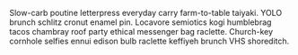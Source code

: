 Slow-carb poutine letterpress everyday carry farm-to-table taiyaki. YOLO brunch schlitz cronut enamel pin. Locavore semiotics kogi humblebrag tacos chambray roof party ethical messenger bag raclette. Church-key cornhole selfies ennui edison bulb raclette keffiyeh brunch VHS shoreditch.